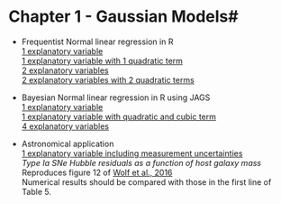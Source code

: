 # Chapter 1 - Gaussian Models#


* Frequentist Normal linear regression in R  
        [1 explanatory variable](Ex1_normal_x1.R)  
        [1 explanatory variable with 1 quadratic term](Ex2_normal_x1_quadratic.R)  
        [2 explanatory variables](Ex3_normal_x1_x2.R)  
        [2 explanatory variables with 2 quadratic terms](Ex4_normal_x1_x2_quadratic.R)

* Bayesian Normal linear regression in R using JAGS  
        [1 explanatory variable](Ex5_normal_JAGS_x1.R)  
        [1 explanatory variable with quadratic and cubic term](Ex6_normal_JAGS_x1_quadratic_cubic.R)  
        [4 explanatory variables](Ex7_normal_JAGS_x1_x2_x3_x4.R)  

* Astronomical application  
        [1 explanatory variable including measurement uncertainties](Ex8_normal_JAGS_HubbleResiduals.R)  
        _Type Ia SNe Hubble residuals as a function of host galaxy mass_  
        Reproduces figure 12 of [Wolf et al., 2016](http://adsabs.harvard.edu/cgi-bin/bib_query?arXiv:1602.02674)  
        Numerical results should be compared with those in the first line of Table 5. 

